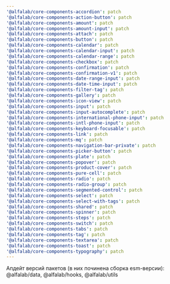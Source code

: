 ```yaml
---
'@alfalab/core-components-accordion': patch
'@alfalab/core-components-action-button': patch
'@alfalab/core-components-amount': patch
'@alfalab/core-components-amount-input': patch
'@alfalab/core-components-attach': patch
'@alfalab/core-components-button': patch
'@alfalab/core-components-calendar': patch
'@alfalab/core-components-calendar-input': patch
'@alfalab/core-components-calendar-range': patch
'@alfalab/core-components-checkbox': patch
'@alfalab/core-components-confirmation': patch
'@alfalab/core-components-confirmation-v1': patch
'@alfalab/core-components-date-range-input': patch
'@alfalab/core-components-date-time-input': patch
'@alfalab/core-components-filter-tag': patch
'@alfalab/core-components-gallery': patch
'@alfalab/core-components-icon-view': patch
'@alfalab/core-components-input': patch
'@alfalab/core-components-input-autocomplete': patch
'@alfalab/core-components-international-phone-input': patch
'@alfalab/core-components-intl-phone-input': patch
'@alfalab/core-components-keyboard-focusable': patch
'@alfalab/core-components-link': patch
'@alfalab/core-components-mq': patch
'@alfalab/core-components-navigation-bar-private': patch
'@alfalab/core-components-picker-button': patch
'@alfalab/core-components-plate': patch
'@alfalab/core-components-popover': patch
'@alfalab/core-components-product-cover': patch
'@alfalab/core-components-pure-cell': patch
'@alfalab/core-components-radio': patch
'@alfalab/core-components-radio-group': patch
'@alfalab/core-components-segmented-control': patch
'@alfalab/core-components-select': patch
'@alfalab/core-components-select-with-tags': patch
'@alfalab/core-components-shared': patch
'@alfalab/core-components-spinner': patch
'@alfalab/core-components-steps': patch
'@alfalab/core-components-switch': patch
'@alfalab/core-components-tabs': patch
'@alfalab/core-components-tag': patch
'@alfalab/core-components-textarea': patch
'@alfalab/core-components-toast': patch
'@alfalab/core-components-typography': patch
---
```


Апдейт версий пакетов (в них починена сборка esm-версии): @alfalab/data, @alfalab/hooks, @alfalab/utils
